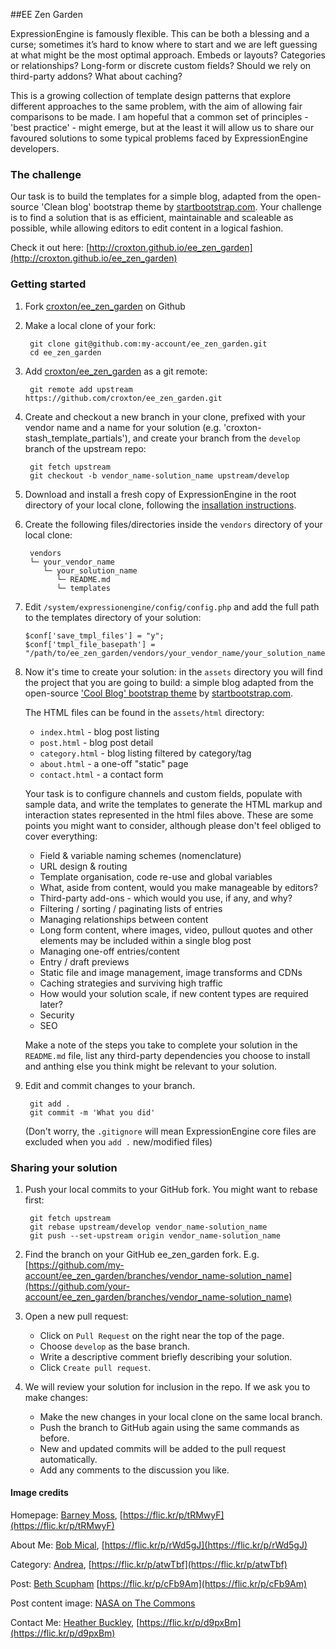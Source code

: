 ##EE Zen Garden

ExpressionEngine is famously flexible. This can be both a blessing and a curse; sometimes it’s hard to know where to start and we are left guessing at what might be the most optimal approach. Embeds or layouts? Categories or relationships? Long-form or discrete custom fields? Should we rely on third-party addons? What about caching?

This is a growing collection of template design patterns that explore different approaches to the same problem, with the aim of allowing fair comparisons to be made. I am hopeful that a common set of principles - 'best practice' - might emerge, but at the least it will allow us to share our favoured solutions to some typical problems faced by ExpressionEngine developers.

### The challenge

Our task is to build the templates for a simple blog, adapted from the open-source 'Clean blog' bootstrap theme by [startbootstrap.com](startbootstrap.com). Your challenge is to find a solution that is as efficient, maintainable and scaleable as possible, while allowing editors to edit content in a logical fashion.

Check it out here: [http://croxton.github.io/ee_zen_garden](http://croxton.github.io/ee_zen_garden)

### Getting started

1. Fork [croxton/ee_zen_garden](https://github.com/croxton/ee_zen_garden/fork) on Github

2. Make a local clone of your fork: 

		git clone git@github.com:my-account/ee_zen_garden.git
		cd ee_zen_garden
		
3. Add [croxton/ee_zen_garden](https://github.com/croxton/ee_zen_garden) as a git remote:

		git remote add upstream https://github.com/croxton/ee_zen_garden.git
		
4. Create and checkout a new branch in your clone, prefixed with your vendor name and a name for your solution (e.g. 'croxton-stash_template_partials'), and create your branch from the `develop` branch of the upstream repo:

		git fetch upstream
		git checkout -b vendor_name-solution_name upstream/develop

5. Download and install a fresh copy of ExpressionEngine in the root directory of your local clone, following the [insallation instructions](https://ellislab.com/expressionengine/user-guide/installation/installation.html).
		
6. Create the following files/directories inside the `vendors` directory of your local clone:

		vendors
		└─ your_vendor_name
		   └─ your_solution_name
			  └─ README.md
			  └─ templates
7. 	Edit `/system/expressionengine/config/config.php` and add the full path to the templates directory of your solution:

		$conf['save_tmpl_files'] = "y";
		$conf['tmpl_file_basepath'] = "/path/to/ee_zen_garden/vendors/your_vendor_name/your_solution_name/templates";	
		
8. Now it's time to create your solution: in the `assets` directory you will find the project that you are going to build: a simple blog adapted from the open-source ['Cool Blog' bootstrap theme](http://startbootstrap.com/template-overviews/clean-blog) by [startbootstrap.com](http://startbootstrap.com/). 

	The HTML files can be found in the `assets/html` directory:
	* `index.html` - blog post listing
	* `post.html` - blog post detail
	* `category.html` - blog listing filtered by category/tag 
	* `about.html` - a one-off "static" page
	* `contact.html` - a contact form

	Your task is to configure channels and custom fields, populate with sample data, and write the templates to generate the HTML markup and interaction states represented in the html files above. These are some points you might want to consider, although please don't feel obliged to cover everything:
	
	* Field & variable naming schemes (nomenclature)
	* URL design & routing
	* Template organisation, code re-use and global variables
	* What, aside from content, would you make manageable by editors?
	* Third-party add-ons - which would you use, if any, and why?
	* Filtering / sorting / paginating lists of entries
	* Managing relationships between content
	* Long form content, where images, video, pullout quotes and other elements may be included within a single blog post
	* Managing one-off entries/content
	* Entry / draft previews
	* Static file and image management, image transforms and CDNs
	* Caching strategies and surviving high traffic
	* How would your solution scale, if new content types are required later?
	* Security
	* SEO
	
	Make a note of the steps you take to complete your solution in the `README.md` file, list any third-party dependencies you choose to install and anthing else you think might be relevant to your solution.
	
9. Edit and commit changes to your branch.
	
		git add .
		git commit -m 'What you did'
		
	(Don't worry, the `.gitignore` will mean ExpressionEngine core files are excluded when you `add .` new/modified files)
	
### Sharing your solution
		
1. Push your local commits to your GitHub fork. You might want to rebase first:

		git fetch upstream
		git rebase upstream/develop vendor_name-solution_name
		git push --set-upstream origin vendor_name-solution_name
		
2. Find the branch on your GitHub ee_zen_garden fork. E.g.
	[https://github.com/my-account/ee_zen_garden/branches/vendor_name-solution_name](https://github.com/your-account/ee_zen_garden/branches/vendor_name-solution_name)
	
3. Open a new pull request:

	* Click on `Pull Request` on the right near the top of the page.
	* Choose `develop` as the base branch.	
	* Write a descriptive comment briefly describing your solution.
	* Click `Create pull request`.
	
4. We will review your solution for inclusion in the repo. If we ask you to make changes:

	* Make the new changes in your local clone on the same local branch.
	* Push the branch to GitHub again using the same commands as before.
	* New and updated commits will be added to the pull request automatically.
	* Add any comments to the discussion you like.


#### Image credits

Homepage: [Barney Moss](https://www.flickr.com/photos/barneymoss/), [https://flic.kr/p/tRMwyF](https://flic.kr/p/tRMwyF)

About Me: [Bob Mical](https://www.flickr.com/photos/small_realm/), [https://flic.kr/p/rWd5gJ](https://flic.kr/p/rWd5gJ)

Category: [Andrea](https://www.flickr.com/photos/sheepies/), [https://flic.kr/p/atwTbf](https://flic.kr/p/atwTbf)

Post: [Beth Scupham](https://www.flickr.com/photos/bethscupham) [https://flic.kr/p/cFb9Am](https://flic.kr/p/cFb9Am)

Post content image: [NASA on The Commons](https://www.flickr.com/photos/nasacommons/)

Contact Me: [Heather Buckley](https://www.flickr.com/photos/heatherbuckley/), [https://flic.kr/p/d9pxBm](https://flic.kr/p/d9pxBm)






